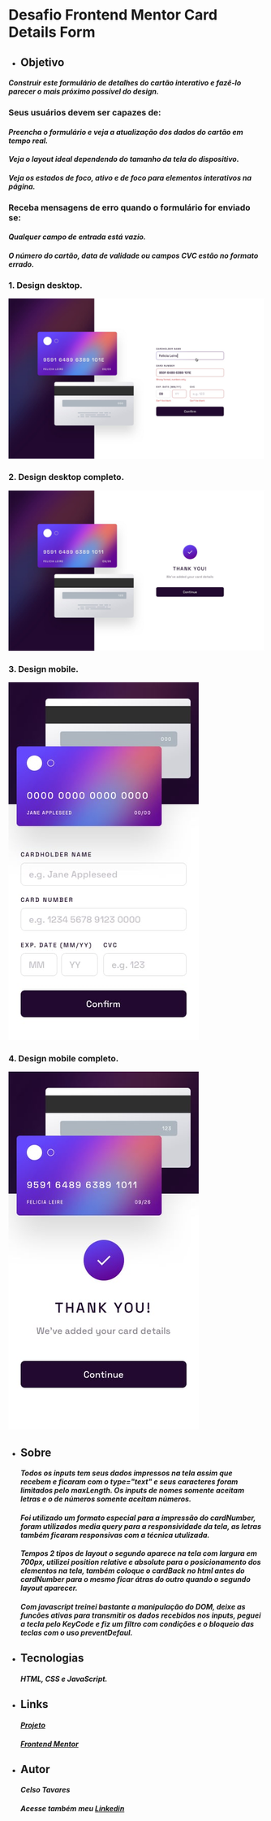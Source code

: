 # Desafio Frontend Mentor Card Details Form

* ## Objetivo
####  *Construir este formulário de detalhes do cartão interativo e fazê-lo parecer o mais próximo possível do design.*
    
   ### Seus usuários devem ser capazes de:

   #### *Preencha o formulário e veja a atualização dos dados do cartão em tempo real.*
   #### *Veja o layout ideal dependendo do tamanho da tela do dispositivo.*
   #### *Veja os estados de foco, ativo e de foco para elementos interativos na página.*
   
   ### Receba mensagens de erro quando o formulário for enviado se:
   
   #### *Qualquer campo de entrada está vazio.*
   #### *O número do cartão, data de validade ou campos CVC estão no formato errado.*

### 1. Design desktop.
![Arquivo Original](design/active-states.jpg)

### 2. Design desktop completo.
![Arquivo Original](https://raw.githubusercontent.com/CelsoTavares/Card-details-form-main/main/design/complete-state-desktop.jpg)

### 3. Design mobile.
![Arquivo Original](https://raw.githubusercontent.com/CelsoTavares/Card-details-form-main/main/design/mobile-design.jpg)

### 4. Design mobile completo.
![Arquivo Original](https://raw.githubusercontent.com/CelsoTavares/Card-details-form-main/main/design/complete-state-mobile.jpg)

* ## Sobre 
    #### *Todos os inputs tem seus dados impressos na tela assim que recebem e ficaram com o *type="text"* e seus caracteres foram limitados pelo *maxLength*. Os inputs de nomes somente aceitam letras e o de números somente aceitam números.* 
    #### *Foi utilizado um formato especial para a impressão do cardNumber, foram utilizados media query para a responsividade da tela, as letras também ficaram responsivas com a técnica utulizada.* 
    #### *Tempos 2 tipos de layout o segundo aparece na tela com largura em 700px, utilizei position relative e absolute para o posicionamento dos elementos na tela, também coloque o cardBack no html antes do cardNumber para o mesmo ficar átras do outro quando o segundo layout aparecer.*
    #### *Com javascript treinei bastante a manipulação do DOM, deixe as funcões ativas para transmitir os dados recebidos nos inputs, peguei a tecla pelo KeyCode e fiz um filtro com condições e o bloqueio das teclas com o uso preventDefaul.*
* ## Tecnologias
    #### *HTML, CSS e JavaScript.*
* ## Links
    #### *[Projeto](https://celsotavares.github.io/Card-details-form-main/)*
    #### *[Frontend Mentor](https://www.frontendmentor.io/profile/CelsoTavares)*
* ## Autor
    #### *Celso Tavares*
   
    #####                                           Acesse também meu [Linkedin](https://www.linkedin.com/in/celsotavaresjunior/)

